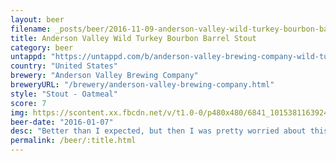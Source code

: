 ```yaml
---
layout: beer
filename: _posts/beer/2016-11-09-anderson-valley-wild-turkey-bourbon-barrel-stout.md
title: Anderson Valley Wild Turkey Bourbon Barrel Stout
category: beer
untappd: "https://untappd.com/b/anderson-valley-brewing-company-wild-turkey-bourbon-barrel-stout/130880"
country: "United States"
brewery: "Anderson Valley Brewing Company"
breweryURL: "/brewery/anderson-valley-brewing-company.html"
style: "Stout - Oatmeal"
score: 7
img: https://scontent.xx.fbcdn.net/v/t1.0-0/p480x480/6841_10153811639248745_4589085530063719353_n.jpg?_nc_cat=106&_nc_ht=scontent.xx&oh=4e02da3b439a92900db8088ba826cf54&oe=5D8C2D07
beer-date: "2016-01-07"
desc: "Better than I expected, but then I was pretty worried about this one"
permalink: /beer/:title.html
---
```

